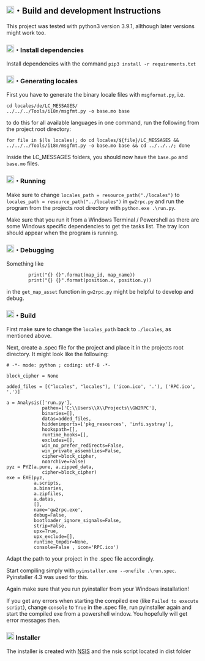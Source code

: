 <h2><img src="https://api.iconify.design/ic:baseline-build.svg?color=%23ff8cf3" height="20">・Build and development Instructions</h2>

This project was tested with python3 version 3.9.1, allthough later versions might work too.

<h3><img src="https://api.iconify.design/entypo:install.svg?color=%23ff8cf3" height="20">・Install dependencies</h3>

Install dependencies with the command `pip3 install -r requirements.txt`

<h3><img src="https://api.iconify.design/gridicons:create.svg?color=%23ff8cf3" height="20">・Generating locales</h3>

First you have to generate the binary locale files with `msgformat.py`, i.e.
```
cd locales/de/LC_MESSAGES/
../../../Tools/i18n/msgfmt.py -o base.mo base
```
to do this for all available languages in one command, run the following from the project root directory:
```
for file in $(ls locales); do cd locales/${file}/LC_MESSAGES && ../../../Tools/i18n/msgfmt.py -o base.mo base && cd ../../../; done
```
Inside the LC_MESSAGES folders, you should now have the `base.po` and `base.mo` files.

<h3><img src="https://api.iconify.design/carbon:run.svg?color=%23ff8cf3" height="20">・Running</h3>

Make sure to change `locales_path = resource_path("./locales")` to `locales_path = resource_path("../locales")` in `gw2rpc.py` and run the program from the projects root directory with `python.exe .\run.py`.

 Make sure that you run it from a Windows Terminal / Powershell as there are some Windows specific dependencies to get the tasks list. The tray icon should appear when the program is running.

<h3><img src="https://api.iconify.design/codicon:debug-alt.svg?color=%23ff8cf3" height="20">・Debugging</h3>

Something like 
```
        print("{} {}".format(map_id, map_name))
        print("{} {}".format(position.x, position.y))
```
in the `get_map_asset` function in `gw2rpc.py` might be helpful to develop and debug.

<h3><img src="https://api.iconify.design/ic:baseline-terminal.svg?color=%23ff8cf3" height="20">・Build</h3>

First make sure to change the `locales_path` back to `./locales`, as mentioned above.

Next, create a .spec file for the project and place it in the projects root directory. It might look like the following:
```
# -*- mode: python ; coding: utf-8 -*-

block_cipher = None

added_files = [("locales", "locales"), ('icon.ico', '.'), ('RPC.ico', '.')]

a = Analysis(['run.py'],
             pathex=['C:\\Users\\X\\Projects\\GW2RPC'],
             binaries=[],
             datas=added_files,
             hiddenimports=['pkg_resources', 'infi.systray'],
             hookspath=[],
             runtime_hooks=[],
             excludes=[],
             win_no_prefer_redirects=False,
             win_private_assemblies=False,
             cipher=block_cipher,
             noarchive=False)
pyz = PYZ(a.pure, a.zipped_data,
             cipher=block_cipher)
exe = EXE(pyz,
          a.scripts,
          a.binaries,
          a.zipfiles,
          a.datas,
          [],
          name='gw2rpc.exe',
          debug=False,
          bootloader_ignore_signals=False,
          strip=False,
          upx=True,
          upx_exclude=[],
          runtime_tmpdir=None,
          console=False , icon='RPC.ico')
```
Adapt the path to your project in the .spec file accordingly. 

Start compiling simply with `pyinstaller.exe --onefile .\run.spec`. Pyinstaller 4.3 was used for this.

Again make sure that you run pyinstaller from your Windows installation!

If you get any errors when starting the compiled exe (like `Failed to execute script`), change `console` to `True` in the .spec file, run pyinstaller again and start the compiled exe from a powershell window. You hopefully will get error messages then.

<h3><img src="https://api.iconify.design/ic:baseline-terminal.svg?color=%23ff8cf3" height="20"> Installer</h3>

The installer is created with <a href="https://nsis.sourceforge.io/Download">NSIS</a> and the nsis script located in dist folder
